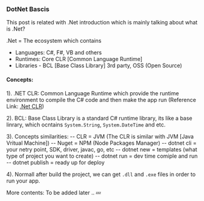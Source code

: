 ### DotNet Bascis

This post is related with .Net introduction which is mainly talking about what is .Net?

.Net = The ecosystem which contains
  - Languages: C#, F#, VB and others
  - Runtimes: Core CLR [Common Language Runtime]
  - Libraries - BCL [Base Class Library] 3rd party, OSS (Open Source)


#### Concepts:

1). .NET CLR: Common Language Runtime which provide the runtime environment to compile the C# code and then make the app run
(Reference Link: <a href="https://docs.microsoft.com/en-us/dotnet/standard/clr" target="_blank">.Net CLR</a>)


2). BCL: Base Class Library is a standard C# runtime library, its like a base linrary, which ocntains `System.String`, `System.DateTime` and etc.


3). Concepts similarities:
  -- CLR = JVM (The CLR is similar with JVM [Java Vritual Machine])
  -- Nuget = NPM (Node Packages Manager)
  -- dotnet cli = your netry point, SDK, driver, javac, go, etc
  -- dotnet new = templates (what type of project you want to create)
  -- dotnet run = dev time comiple and run
  -- dotnet publish = ready up for deploy

4). Normall after build the project, we can get `.dll` and `.exe` files in order to run your app.



More contents: To be added later .. 💤
